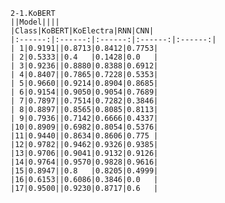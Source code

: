 	
	2-1.KoBERT   
	||Model|||| 
	|Class|KoBERT|KoElectra|RNN|CNN|	
	|:------:|:------:|:------:|:------:|:------:|         
	| 1|0.9191||0.8713|0.8412|0.7753|                
	| 2|0.5333||0.4   |0.1428|0.0   |                
	| 3|0.9236||0.8880|0.8388|0.6912|                
	| 4|0.8407||0.7865|0.7228|0.5353|                
	| 5|0.9660||0.9214|0.8904|0.8685|                
	| 6|0.9154||0.9050|0.9054|0.7689|                
	| 7|0.7897||0.7514|0.7282|0.3846|                
	| 8|0.8897||0.8565|0.8085|0.8113|                
	| 9|0.7936||0.7142|0.6666|0.4337|                
	|10|0.8909||0.6982|0.8054|0.5376|                
	|11|0.9440||0.8634|0.8606|0.775 |                
	|12|0.9782||0.9462|0.9326|0.9385|                
	|13|0.9706||0.9041|0.9132|0.9126|                
	|14|0.9764||0.9570|0.9828|0.9616|                
	|15|0.8947||0.8   |0.8205|0.4999|                
	|16|0.6153||0.6086|0.3846|0.0   |                
	|17|0.9500||0.9230|0.8717|0.6   |               
